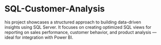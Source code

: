 # SQL-Customer-Analysis
his project showcases a structured approach to building data-driven insights using SQL Server. It focuses on creating optimized SQL views for reporting on sales performance, customer behavior, and product analysis — ideal for integration with Power BI.
